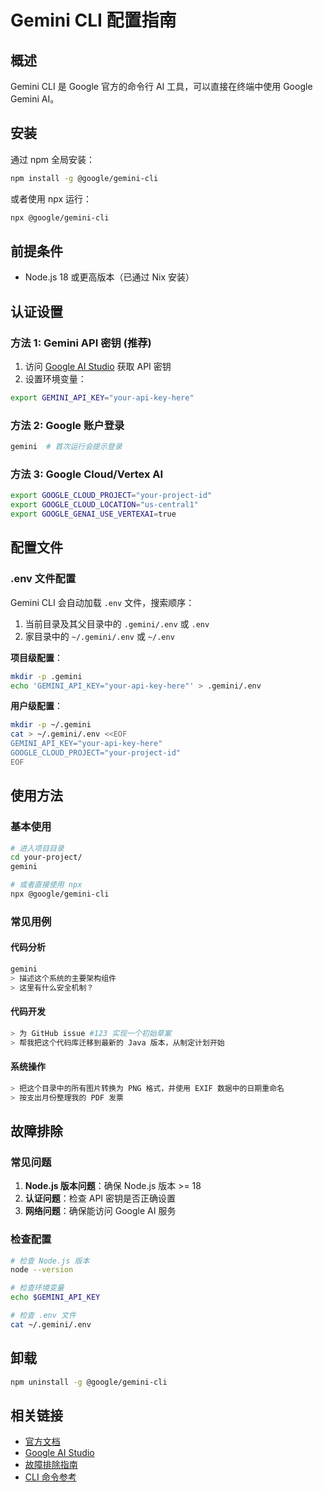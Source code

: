 # Gemini CLI 配置指南

## 概述
Gemini CLI 是 Google 官方的命令行 AI 工具，可以直接在终端中使用 Google Gemini AI。

## 安装
通过 npm 全局安装：
```bash
npm install -g @google/gemini-cli
```

或者使用 npx 运行：
```bash
npx @google/gemini-cli
```

## 前提条件
- Node.js 18 或更高版本（已通过 Nix 安装）

## 认证设置

### 方法 1: Gemini API 密钥 (推荐)
1. 访问 [Google AI Studio](https://aistudio.google.com/app/apikey) 获取 API 密钥
2. 设置环境变量：

```bash
export GEMINI_API_KEY="your-api-key-here"
```

### 方法 2: Google 账户登录
```bash
gemini  # 首次运行会提示登录
```

### 方法 3: Google Cloud/Vertex AI
```bash
export GOOGLE_CLOUD_PROJECT="your-project-id"
export GOOGLE_CLOUD_LOCATION="us-central1"
export GOOGLE_GENAI_USE_VERTEXAI=true
```

## 配置文件

### .env 文件配置
Gemini CLI 会自动加载 `.env` 文件，搜索顺序：
1. 当前目录及其父目录中的 `.gemini/.env` 或 `.env`
2. 家目录中的 `~/.gemini/.env` 或 `~/.env`

**项目级配置**：
```bash
mkdir -p .gemini
echo 'GEMINI_API_KEY="your-api-key-here"' > .gemini/.env
```

**用户级配置**：
```bash
mkdir -p ~/.gemini
cat > ~/.gemini/.env <<EOF
GEMINI_API_KEY="your-api-key-here"
GOOGLE_CLOUD_PROJECT="your-project-id"
EOF
```

## 使用方法

### 基本使用
```bash
# 进入项目目录
cd your-project/
gemini

# 或者直接使用 npx
npx @google/gemini-cli
```

### 常见用例

#### 代码分析
```bash
gemini
> 描述这个系统的主要架构组件
> 这里有什么安全机制？
```

#### 代码开发
```bash
> 为 GitHub issue #123 实现一个初始草案
> 帮我把这个代码库迁移到最新的 Java 版本，从制定计划开始
```

#### 系统操作
```bash
> 把这个目录中的所有图片转换为 PNG 格式，并使用 EXIF 数据中的日期重命名
> 按支出月份整理我的 PDF 发票
```

## 故障排除

### 常见问题
1. **Node.js 版本问题**：确保 Node.js 版本 >= 18
2. **认证问题**：检查 API 密钥是否正确设置
3. **网络问题**：确保能访问 Google AI 服务

### 检查配置
```bash
# 检查 Node.js 版本
node --version

# 检查环境变量
echo $GEMINI_API_KEY

# 检查 .env 文件
cat ~/.gemini/.env
```

## 卸载
```bash
npm uninstall -g @google/gemini-cli
```

## 相关链接
- [官方文档](https://github.com/google-gemini/gemini-cli)
- [Google AI Studio](https://aistudio.google.com/app/apikey)
- [故障排除指南](https://github.com/google-gemini/gemini-cli/blob/main/docs/troubleshooting.md)
- [CLI 命令参考](https://github.com/google-gemini/gemini-cli/blob/main/docs/cli/commands.md)
